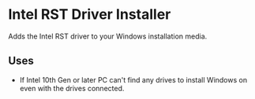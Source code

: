 # Intel RST Driver Installer
Adds the Intel RST driver to your Windows installation media.

## Uses
- If Intel 10th Gen or later PC can't find any drives to install Windows on even with the drives connected.
